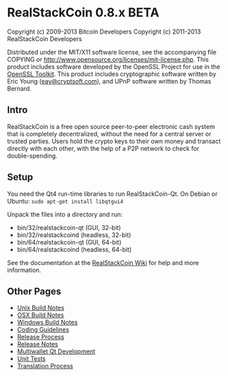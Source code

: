 RealStackCoin 0.8.x BETA
====================

Copyright (c) 2009-2013 Bitcoin Developers
Copyright (c) 2011-2013 RealStackCoin Developers

Distributed under the MIT/X11 software license, see the accompanying
file COPYING or http://www.opensource.org/licenses/mit-license.php.
This product includes software developed by the OpenSSL Project for use in the [OpenSSL Toolkit](http://www.openssl.org/). This product includes
cryptographic software written by Eric Young ([eay@cryptsoft.com](mailto:eay@cryptsoft.com)), and UPnP software written by Thomas Bernard.


Intro
---------------------
RealStackCoin is a free open source peer-to-peer electronic cash system that is
completely decentralized, without the need for a central server or trusted
parties.  Users hold the crypto keys to their own money and transact directly
with each other, with the help of a P2P network to check for double-spending.


Setup
---------------------
You need the Qt4 run-time libraries to run RealStackCoin-Qt. On Debian or Ubuntu:
	`sudo apt-get install libqtgui4`

Unpack the files into a directory and run:

- bin/32/realstackcoin-qt (GUI, 32-bit)
- bin/32/realstackcoind (headless, 32-bit)
- bin/64/realstackcoin-qt (GUI, 64-bit)
- bin/64/realstackcoind (headless, 64-bit)

See the documentation at the [RealStackCoin Wiki](http://realstackcoin.info)
for help and more information.


Other Pages
---------------------
- [Unix Build Notes](build-unix.md)
- [OSX Build Notes](build-osx.md)
- [Windows Build Notes](build-msw.md)
- [Coding Guidelines](coding.md)
- [Release Process](release-process.md)
- [Release Notes](release-notes.md)
- [Multiwallet Qt Development](multiwallet-qt.md)
- [Unit Tests](unit-tests.md)
- [Translation Process](translation_process.md)
